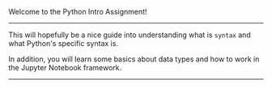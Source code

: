 Welcome to the Python Intro Assignment!

---

This will hopefully be a nice guide into understanding what is ```syntax``` and what Python's specific syntax is.

In addition, you will learn some basics about data types and how to work in the Jupyter Notebook framework.

---

